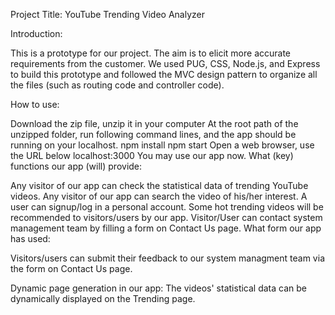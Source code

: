 Project Title: YouTube Trending Video Analyzer

Introduction:

This is a prototype for our project. The aim is to elicit more accurate requirements from the customer. We used PUG, CSS, Node.js, and Express to build this prototype and followed the MVC design pattern to organize all the files (such as routing code and controller code).

How to use:

Download the zip file, unzip it in your computer
At the root path of the unzipped folder, run following command lines, and the app should be running on your localhost.
      npm install
      npm start
Open a web browser, use the URL below
      localhost:3000
You may use our app now.
What (key) functions our app (will) provide:

Any visitor of our app can check the statistical data of trending YouTube videos.
Any visitor of our app can search the video of his/her interest.
A user can signup/log in a personal account.
Some hot trending videos will be recommended to visitors/users by our app.
Visitor/User can contact system management team by filling a form on Contact Us page.
What form our app has used:

Visitors/users can submit their feedback to our system managment team via the form on Contact Us page.

Dynamic page generation in our app: The videos' statistical data can be dynamically displayed on the Trending page.
